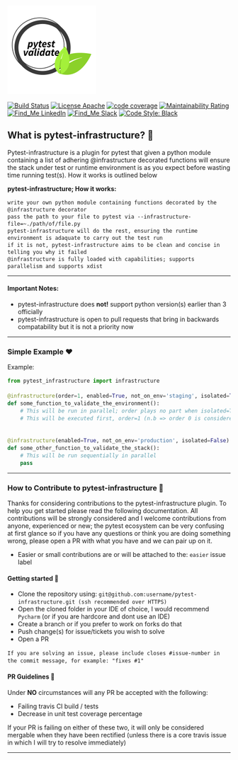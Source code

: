 <kbd>
  <img src="https://github.com/symonk/pytest-infrastructure/blob/master/.github/.images/pytest_infrastructure.png">
</kbd>
  <p></p>

[![Build Status](https://api.travis-ci.org/symonk/pytest-validate.svg?branch=master)](https://travis-ci.org/symonk/pytest-validate)
[![License Apache](https://img.shields.io/badge/license-Apache%202-brightgreen.svg)](https://github.com/symonk/pytest-infrastructure/blob/master/LICENSE)
[![code coverage](https://codecov.io/gh/symonk/pytest-infrastructure/branch/master/graph/badge.svg)](https://codecov.io/gh/symonk/pytest-infrastructure)
[![Maintainability Rating](https://sonarcloud.io/api/project_badges/measure?project=symonk_pytest-validate&metric=sqale_rating)](https://sonarcloud.io/dashboard?id=symonk_pytest-validate)
[![Find_Me LinkedIn](https://img.shields.io/badge/Find_Me-LinkedIn-brightgreen.svg)](https://www.linkedin.com/in/simonk09/)
[![Find_Me Slack](https://img.shields.io/badge/Find_Me-Slack-brightgreen.svg)](https://testersio.slack.com)
[![Code Style: Black](https://img.shields.io/badge/code%20style-black-000000.svg)](https://github.com/ambv/black)

## What is pytest-infrastructure? :flags:
Pytest-infrastructure is a plugin for pytest that given a python module containing a list of adhering @infrastructure decorated functions will
ensure the stack under test or runtime environment is as you expect before wasting time running test(s).  How it works is
outlined below

**pytest-infrastructure; How it works:**

    write your own python module containing functions decorated by the @infrastructure decorator
    pass the path to your file to pytest via --infrastructure-file=~./path/of/file.py
    pytest-infrastructure will do the rest, ensuring the runtime environment is adaquate to carry out the test run
    if it is not, pytest-infrastructure aims to be clean and concise in telling you why it failed
    @infrastructure is fully loaded with capabilities; supports parallelism and supports xdist

---


#### Important Notes:
 - pytest-infrastructure does **not!** support python version(s) earlier than 3 officially
 - pytest-infrastructure is open to pull requests that bring in backwards compatability but it is not a priority now


---

### Simple Example :hearts:
Example:

```python
from pytest_infrastructure import infrastructure

@infrastructure(order=1, enabled=True, not_on_env='staging', isolated=True)
def some_function_to_validate_the_environment():
    # This will be run in parallel; order plays no part when isolated=True is set
    # This will be executed first, order=1 (n.b => order 0 is considered priority and negative order is equal to 0


@infrastructure(enabled=True, not_on_env='production', isolated=False)
def some_other_function_to_validate_the_stack():
    # This will be run sequentially in parallel
    pass
```

---

### How to Contribute to pytest-infrastructure :rocket:
Thanks for considering contributions to the pytest-infrastructure plugin.  To help you get started please read the following documentation.  All contributions will be strongly considered and I welcome contributions from anyone, experienced or new; the pytest ecosystem can be very confusing at first glance so if you have any questions or think you are doing something wrong, please open a PR with what you have and we can pair up on it.

 - Easier or small contributions are or will be attached to the: `easier` issue label

#### Getting started :rocket:

- Clone the repository using: `git@github.com:username/pytest-infrastructure.git (ssh recommended over HTTPS)`
- Open the cloned folder in your IDE of choice, I would recommend `Pycharm` (or if you are hardcore and dont use an IDE)
- Create a branch or if you prefer to work on forks do that
- Push change(s) for issue/tickets you wish to solve
- Open a PR

`If you are solving an issue, please include closes #issue-number in the commit message, for example: "fixes #1"`

#### PR Guidelines :rocket:
Under **NO** circumstances will any PR be accepted with the following:

- Failing travis CI build / tests
- Decrease in unit test coverage percentage

If your PR is failing on either of these two, it will only be considered mergable when they have been rectified (unless there is a core travis issue in which I will try to resolve immediately)

---
